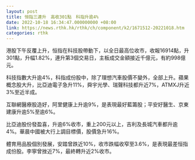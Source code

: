 ```yaml
---
layout: post
title: 恒指三連升　高收301點　科指升逾4%
date: 2022-10-18 16:34:47.000000000 +08:00
link: https://news.rthk.hk/rthk/ch/component/k2/1671512-20221018.htm
categories: rthk
---
```


港股下午反覆上升，恒指在科技股帶動下，以全日最高位收市，收報16914點，升301點，升幅1.82%，連升第3個交易日，主板成交金額接近千億元，有約998億元。

科技指數大升逾4%，科指成份股中，除了理想汽車股價不變外，全部上升。蘋果概念股大升，比亞迪電子急升11%，舜宇光學、瑞聲科技都升近7%，ATMXJ升近3%至近半成。

互聯網醫療股造好，阿里健康上升逾9%，是表現最好藍籌股；平安好醫生、京東建康升逾5%至逾6%。

比亞迪股份發盈喜，升逾6%收市，重上200元以上，吉利及長城汽車都升逾4%。華晨中國被大行上調目標價，股價急升16%。

體育用品股個別發展，安踏曾跌近10%，收市跌幅收窄至3.6%，是表現最差恒指成份股。李寧曾挫近7%，最終轉升近2%收市。
